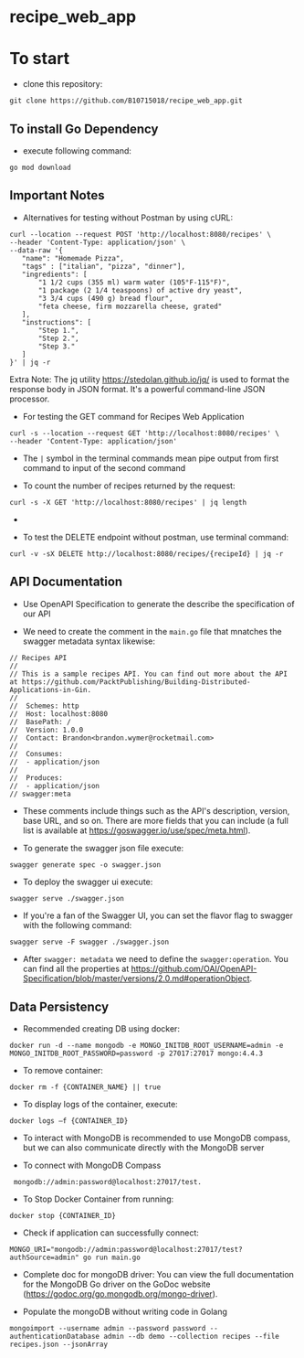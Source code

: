 # recipe_web_app

# To start

- clone this repository:

```
git clone https://github.com/B10715018/recipe_web_app.git
```

## To install Go Dependency

- execute following command:

```
go mod download
```

## Important Notes

- Alternatives for testing without Postman by using cURL:

```
curl --location --request POST 'http://localhost:8080/recipes' \
--header 'Content-Type: application/json' \
--data-raw '{
   "name": "Homemade Pizza",
   "tags" : ["italian", "pizza", "dinner"],
   "ingredients": [
       "1 1/2 cups (355 ml) warm water (105°F-115°F)",
       "1 package (2 1/4 teaspoons) of active dry yeast",
       "3 3/4 cups (490 g) bread flour",
       "feta cheese, firm mozzarella cheese, grated"
   ],
   "instructions": [
       "Step 1.",
       "Step 2.",
       "Step 3."
   ]
}' | jq -r
```

Extra Note:
The jq utility https://stedolan.github.io/jq/ is used to format the response body in JSON format. It's a powerful command-line JSON processor.

- For testing the GET command for Recipes Web Application

```
curl -s --location --request GET 'http://localhost:8080/recipes' \
--header 'Content-Type: application/json'
```

- The `|` symbol in the terminal commands mean pipe output from first command to input of the second command

- To count the number of recipes returned by the request:

```
curl -s -X GET 'http://localhost:8080/recipes' | jq length
```

-

- To test the DELETE endpoint without postman, use terminal command:

```
curl -v -sX DELETE http://localhost:8080/recipes/{recipeId} | jq -r
```

## API Documentation

- Use OpenAPI Specification to generate the describe the specification of our API

- We need to create the comment in the `main.go` file that mnatches the swagger metadata syntax likewise:

```
// Recipes API
//
// This is a sample recipes API. You can find out more about the API at https://github.com/PacktPublishing/Building-Distributed-Applications-in-Gin.
//
//  Schemes: http
//  Host: localhost:8080
//  BasePath: /
//  Version: 1.0.0
//  Contact: Brandon<brandon.wymer@rocketmail.com>
//
//  Consumes:
//  - application/json
//
//  Produces:
//  - application/json
// swagger:meta
```

- These comments include things such as the API's description, version, base URL, and so on. There are more fields that you can include (a full list is available at https://goswagger.io/use/spec/meta.html).

- To generate the swagger json file execute:

```
swagger generate spec -o swagger.json
```

- To deploy the swagger ui execute:

```
swagger serve ./swagger.json
```

- If you're a fan of the Swagger UI, you can set the flavor flag to swagger with the following command:

```
swagger serve -F swagger ./swagger.json
```

- After `swagger: metadata` we need to define the `swagger:operation`. You can find all the properties at https://github.com/OAI/OpenAPI-Specification/blob/master/versions/2.0.md#operationObject.

## Data Persistency

- Recommended creating DB using docker:

```
docker run -d --name mongodb -e MONGO_INITDB_ROOT_USERNAME=admin -e MONGO_INITDB_ROOT_PASSWORD=password -p 27017:27017 mongo:4.4.3
```

- To remove container:

```
docker rm -f {CONTAINER_NAME} || true
```

- To display logs of the container, execute:

```
docker logs –f {CONTAINER_ID}
```

- To interact with MongoDB is recommended to use MongoDB compass, but we can also communicate directly with the MongoDB server

- To connect with MongoDB Compass

```
 mongodb://admin:password@localhost:27017/test.
```

- To Stop Docker Container from running:

```
docker stop {CONTAINER_ID}
```

- Check if application can successfully connect:

```
MONGO_URI="mongodb://admin:password@localhost:27017/test?authSource=admin" go run main.go
```

- Complete doc for mongoDB driver:
  You can view the full documentation for the MongoDB Go driver on the GoDoc website (https://godoc.org/go.mongodb.org/mongo-driver).

- Populate the mongoDB without writing code in Golang

```
mongoimport --username admin --password password --authenticationDatabase admin --db demo --collection recipes --file recipes.json --jsonArray
```
